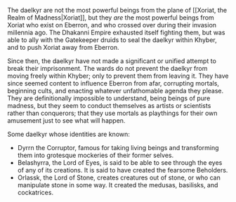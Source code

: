 The daelkyr are not the most powerful beings from the plane of [[Xoriat, the Realm of Madness|Xoriat]], but they *are* the most powerful beings from Xoriat who exist on Eberron, and who crossed over during their invasion millennia ago. The Dhakanni Empire exhausted itself fighting them, but was able to ally with the Gatekeeper druids to seal the daelkyr within Khyber, and to push Xoriat away from Eberron.

Since then, the daelkyr have not made a significant or unified attempt to break their imprisonment. The wards do not prevent the daelkyr from moving freely within Khyber; only to prevent them from leaving it. They have since seemed content to influence Eberron from afar, corrupting mortals, beginning cults, and enacting whatever unfathomable agenda they please. They are definitionally impossible to understand, being beings of pure madness, but they seem to conduct themselves as artists or scientists rather than conquerors; that they use mortals as playthings for their own amusement just to see what will happen.

Some daelkyr whose identities are known:
* Dyrrn the Corruptor, famous for taking living beings and transforming them into grotesque mockeries of their former selves.
* Belashyrra, the Lord of Eyes, is said to be able to see through the eyes of any of its creations. It is said to have created the fearsome Beholders.
* Orlassk, the Lord of Stone, creates creatures out of stone, or who can manipulate stone in some way. It created the medusas, basilisks, and cockatrices.